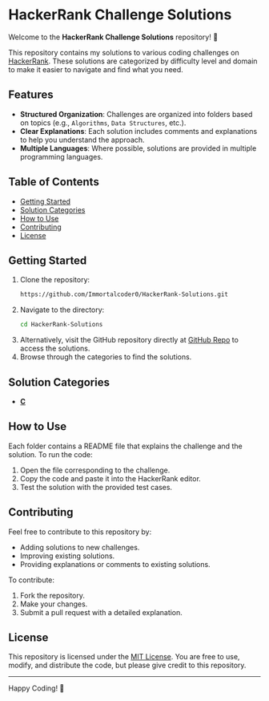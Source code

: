 # HackerRank Challenge Solutions

Welcome to the **HackerRank Challenge Solutions** repository! 🎉

This repository contains my solutions to various coding challenges on [HackerRank](https://www.hackerrank.com/). These solutions are categorized by difficulty level and domain to make it easier to navigate and find what you need.

## Features

- **Structured Organization**: Challenges are organized into folders based on topics (e.g., `Algorithms`, `Data Structures`, etc.).
- **Clear Explanations**: Each solution includes comments and explanations to help you understand the approach.
- **Multiple Languages**: Where possible, solutions are provided in multiple programming languages.

## Table of Contents

- [Getting Started](#getting-started)
- [Solution Categories](#solution-categories)
- [How to Use](#how-to-use)
- [Contributing](#contributing)
- [License](#license)

## Getting Started

1. Clone the repository:
   ```bash
   https://github.com/Immortalcoder0/HackerRank-Solutions.git
   ```
2. Navigate to the directory:
   ```bash
   cd HackerRank-Solutions
   ```
3. Alternatively, visit the GitHub repository directly at [GitHub Repo](https://github.com/Immortalcoder0/HackerRank-Solutions) to access the solutions.
4. Browse through the categories to find the solutions.

## Solution Categories

- **[C]()**

## How to Use

Each folder contains a README file that explains the challenge and the solution. To run the code:

1. Open the file corresponding to the challenge.
2. Copy the code and paste it into the HackerRank editor.
3. Test the solution with the provided test cases.

## Contributing

Feel free to contribute to this repository by:

- Adding solutions to new challenges.
- Improving existing solutions.
- Providing explanations or comments to existing solutions.

To contribute:

1. Fork the repository.
2. Make your changes.
3. Submit a pull request with a detailed explanation.

## License

This repository is licensed under the [MIT License](https://github.com/Immortalcoder0/HackerRank-Solutions/blob/main/LICENSE). You are free to use, modify, and distribute the code, but please give credit to this repository.

---

Happy Coding! 🚀

